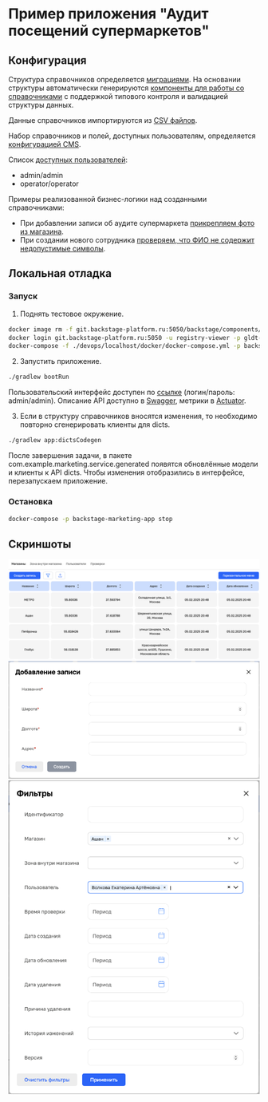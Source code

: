 # Пример приложения "Аудит посещений супермаркетов"

## Конфигурация
Структура справочников определяется [миграциями](app/src/main/resources/db/migration/dicts). На основании структуры автоматически генерируются [компоненты для работы со справочниками](app/src/main/java/com/example/marketing/service/generated) с поддержкой типового контроля и валидацией структуры данных.

Данные справочников импортируются из [CSV файлов](app/src/main/resources/init).

Набор справочников и полей, доступных пользователям, определяется [конфигурацией CMS](devops/localhost/docker/cms-settings.json).

Список [доступных пользователей](app/src/main/java/com/example/marketing/configuration/SecurityConfiguration.java):
- admin/admin
- operator/operator

Примеры реализованной бизнес-логики над созданными справочниками:
- При добавлении записи об аудите супермаркета [прикрепляем фото из магазина](app/src/main/java/com/example/marketing/service/ExaminationDictItemAdvice.java).
- При создании нового сотрудника [проверяем, что ФИО не содержит недопустимые символы](app/src/main/java/com/example/marketing/service/UserDictItemAdvice.java).

## Локальная отладка
### Запуск
1. Поднять тестовое окружение.
```sh
docker image rm -f git.backstage-platform.ru:5050/backstage/components/dicts-ui-library
docker login git.backstage-platform.ru:5050 -u registry-viewer -p gldt-yyxxD9zddKaWD_QsbVLt
docker-compose -f ./devops/localhost/docker/docker-compose.yml -p backstage-marketing-app up
```

2. Запустить приложение.
```sh
./gradlew bootRun
```

Пользовательский интерфейс доступен по [ссылке](http://localhost/) (логин/пароль: admin/admin). Описание API доступно в [Swagger](http://localhost:8080/swagger-ui/index.html), метрики в [Actuator](http://localhost:8080/actuator).

3. Если в структуру справочников вносятся изменения, то необходимо повторно сгенерировать клиенты для dicts.
```sh
./gradlew app:dictsCodegen
```
После завершения задачи, в пакете com.example.marketing.service.generated появятся обновлённые модели и клиенты к API dicts.
Чтобы изменения отобразились в интерфейсе, перезапускаем приложение.

### Остановка
```sh
docker-compose -p backstage-marketing-app stop
```

## Скриншоты
![Список магазинов](docs/img1.png)
![Добавление новой записи](docs/img2.png)
![Фильтрация](docs/img3.png)
